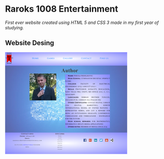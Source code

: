# Raroks 1008 Entertainment

*First ever website created using HTML 5 and CSS 3 made in my first year of studying.*


## Website Desing

![Home Image](git-image/image7.png)
